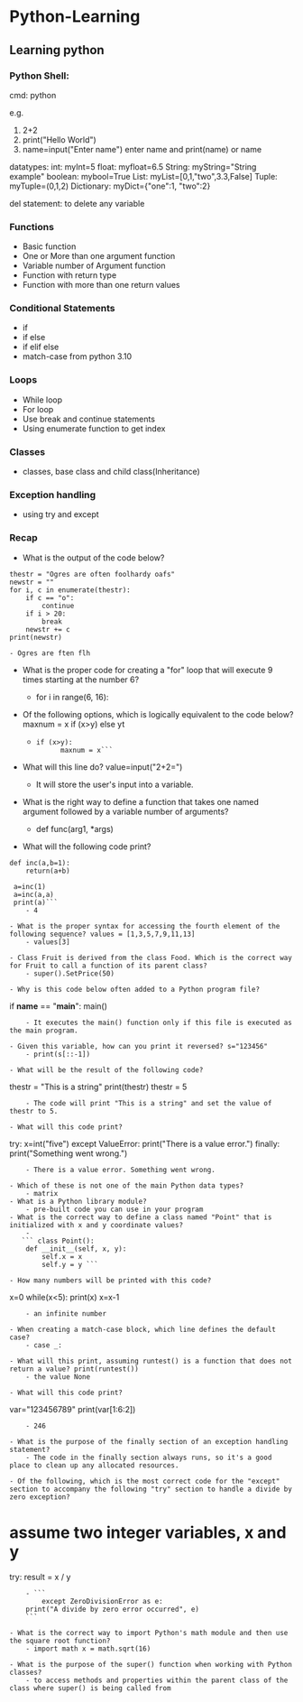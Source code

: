 # Python-Learning

## Learning python

### Python Shell:
cmd:
python

e.g. 
1. 2+2
2. print("Hello World")
3. name=input("Enter name")
   enter name and 
   print(name) or name



datatypes:
int: myInt=5
float: myfloat=6.5
String: myString="String example"
boolean: mybool=True
List: myList=[0,1,"two",3.3,False]
Tuple: myTuple=(0,1,2)
Dictionary: myDict={"one":1, "two":2}


del statement: to delete any variable

### Functions
- Basic function
- One or More than one argument function
- Variable number of Argument function
- Function with return type
- Function with more than one return values
### Conditional Statements
- if
- if else
- if elif else
- match-case from python 3.10
### Loops
- While loop
- For loop
- Use break and continue statements
- Using enumerate function to get index
### Classes
- classes, base class and child class(Inheritance)
### Exception handling
- using try and except




### Recap
- What is the output of the code below?

```
thestr = "Ogres are often foolhardy oafs"
newstr = ""
for i, c in enumerate(thestr):
    if c == "o":
        continue
    if i > 20:
        break
    newstr += c
print(newstr)
```
	- Ogres are ften flh
- What is the proper code for creating a "for" loop that will execute 9 times starting at the number 6?
	- for i in range(6, 16):

- Of the following options, which is logically equivalent to the code below? maxnum = x if (x>y) else yt
	- ```maxnum = y
	  if (x>y):
    	    maxnum = x```
- What will this line do? value=input("2+2=")
	- It will store the user's input into a variable.

- What is the right way to define a function that takes one named argument followed by a variable number of arguments?
	- def func(arg1, *args)
- What will the following code print?

```
def inc(a,b=1):
    return(a+b)

 a=inc(1)
 a=inc(a,a)
 print(a)```
	- 4

- What is the proper syntax for accessing the fourth element of the following sequence? values = [1,3,5,7,9,11,13]
	- values[3]

- Class Fruit is derived from the class Food. Which is the correct way for Fruit to call a function of its parent class?
	- super().SetPrice(50)

- Why is this code below often added to a Python program file?

```
if __name__ == "__main__":
    main()
```
	- It executes the main() function only if this file is executed as the main program.

- Given this variable, how can you print it reversed? s="123456"
	- print(s[::-1])

- What will be the result of the following code?

```
thestr = "This is a string"
print(thestr)
thestr = 5 
```
	- The code will print "This is a string" and set the value of thestr to 5.

- What will this code print?

```
try:
    x=int("five")
except ValueError:
    print("There is a value error.")
finally:
    print("Something went wrong.")
```
	- There is a value error. Something went wrong.

- Which of these is not one of the main Python data types?
	- matrix
- What is a Python library module?
	- pre-built code you can use in your program
- What is the correct way to define a class named "Point" that is initialized with x and y coordinate values?
	-
   ``` class Point():
    def __init__(self, x, y):
        self.x = x
        self.y = y ```

- How many numbers will be printed with this code?

```
x=0
while(x<5):
    print(x)
    x=x-1
```
	- an infinite number

- When creating a match-case block, which line defines the default case?
	- case _:

- What will this print, assuming runtest() is a function that does not return a value? print(runtest())
	- the value None

- What will this code print?
```

var="123456789"
print(var[1:6:2])
```
	- 246

- What is the purpose of the finally section of an exception handling statement?
	- The code in the finally section always runs, so it's a good place to clean up any allocated resources.

- Of the following, which is the most correct code for the "except" section to accompany the following "try" section to handle a divide by zero exception?

```
# assume two integer variables, x and y
try:
    result = x / y
```
	- ```
		except ZeroDivisionError as e:
    print("A divide by zero error occurred", e)
	```

- What is the correct way to import Python's math module and then use the square root function?
	- import math x = math.sqrt(16)

- What is the purpose of the super() function when working with Python classes?
	- to access methods and properties within the parent class of the class where super() is being called from

